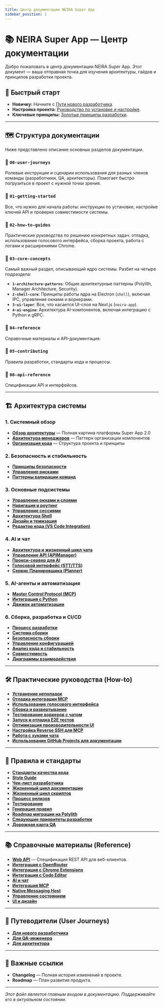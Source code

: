 ```yaml
---
title: Центр документации NEIRA Super App
sidebar_position: 1
---
```


# 📚 NEIRA Super App — Центр документации

Добро пожаловать в центр документации NEIRA Super App. Этот документ — ваша отправная точка для изучения архитектуры, гайдов и принципов разработки проекта.

## 🚀 Быстрый старт

- **Новичку:** Начните с [Пути нового разработчика](/user-journeys/for-new-developer).
- **Настройка проекта:** [Руководство по установке и настройке](/getting-started/developer-onboarding).
- **Ключевые принципы:** [Золотые принципы разработки](/contributing/golden-principles).

---

## 🗺️ Структура документации

Ниже представлено описание основных разделов документации.

### 📂 `00-user-journeys`

Ролевые инструкции и сценарии использования для разных членов команды (разработчики, QA, архитекторы). Помогает быстро погрузиться в проект с нужной точки зрения.

### 📂 `01-getting-started`

Все, что нужно для начала работы: инструкции по установке, настройке ключей API и проверке совместимости системы.

### 📂 `02-how-to-guides`

Практические руководства по решению конкретных задач: отладка, использование голосового интерфейса, сборка проекта, работа с логами и расширениями Chrome.

### 📂 `03-core-concepts`

Самый важный раздел, описывающий ядро системы. Разбит на четыре подраздела:

- **`1-architecture-patterns`**: Общие архитектурные паттерны (Polylith, Manager Architecture, Security).
- **`2-shell-core`**: Принципы работы ядра на Electron (`shell`), включая IPC, управление окнами и воркерами.
- **`3-ui-layer`**: Все, что касается UI-слоя на Next.js (`neira-app`).
- **`4-ai-engine`**: Архитектура AI-компонентов, включая интеграцию с Python и gRPC.

### 📂 `04-reference`

Справочные материалы и API-документация.

### 📂 `05-contributing`

Правила разработки, стандарты кода и процессы.

### 📂 `06-api-reference`

Спецификации API и интерфейсов.

---

## 🏗️ Архитектура системы

### 1. Системный обзор

- **[Обзор архитектуры](/core-concepts/architecture-patterns/system-overview)** — Полная картина платформы Super App 2.0
- **[Архитектура менеджеров](/core-concepts/architecture-patterns/manager-architecture)** — Паттерн организации компонентов
- **[Организация кода](/core-concepts/architecture-patterns/code-organization)** — Структура проекта и принципы

### 2. Безопасность и стабильность

- **[Принципы безопасности](/core-concepts/architecture-patterns/security-principles)**
- **[Управление рисками](/core-concepts/architecture-patterns/risk-management-overview)**
- **[Паттерны валидации команд](/core-concepts/architecture-patterns/14b-command-validation-pattern)**

### 3. Основные подсистемы

- **[Управление окнами и слоями](/core-concepts/ui-layer/layout-and-window-management)**
- **[Навигация и роутинг](/core-concepts/ui-layer/navigation-architecture)**
- **[Управление сессиями](/core-concepts/shell-core/browser-session-and-authentication)**
- **[Архитектура Shell](/core-concepts/shell-core/shell-architecture)**
- **[Дизайн и темизация](/core-concepts/ui-layer/design-theming)**
- **[Редактор кода (VS Code Integration)](/reference/code-editor)**

### 4. AI и чат

- **[Архитектура и жизненный цикл чата](/core-concepts/ui-layer/chat-architecture)**
- **[Управление API (APIManager)](/core-concepts/shell-core/api-management)**
- **[Прокси-сервер для AI](/core-concepts/ai-engine/proxy-ai-server)**
- **[Голосовой интерфейс (STT/TTS)](/core-concepts/ai-engine/voice-audio)**
- **[Сервис Планировщика (Planner)](/core-concepts/ai-engine/planner-service)**

### 5. AI-агенты и автоматизация

- **[Master Control Protocol (MCP)](/core-concepts/shell-core/mcp-architecture)**
- **[Интеграция с Python](/core-concepts/ai-engine/python-integration)**
- **[Движок автоматизации](/core-concepts/shell-core/automation-engine)**

### 6. Сборка, разработка и CI/CD

- **[Процесс разработки](/contributing/CONTRIBUTING)**
- **[Система сборки](/core-concepts/architecture-patterns/build-system)**
- **[Безопасность сборки](/core-concepts/architecture-patterns/build-security)**
- **[Управление конфигурацией](/core-concepts/architecture-patterns/configuration-management)**
- **[Анализ кода и стабильность](/core-concepts/architecture-patterns/code-analysis)**
- **[Совместимость](/core-concepts/architecture-patterns/stability-compatibility)**
- **[Диаграммы взаимодействия](/core-concepts/architecture-patterns/interaction-diagrams)**

---

## 🛠️ Практические руководства (How-to)

- **[Устранение неполадок](/how-to-guides/troubleshooting-common-issues)**
- **[Отладка интеграции MCP](/how-to-guides/debug-mcp-integration)**
- **[Использование голосового интерфейса](/how-to-guides/using-voice-interface)**
- **[Сборка и развертывание](/how-to-guides/build-and-deploy)**
- **[Тестирование воркеров с чатом](/how-to-guides/test-workers-with-chat)**
- **[Запуск и отладка E2E тестов](/how-to-guides/run-and-debug-e2e-tests)**
- **[Оптимизация производительности UI](/how-to-guides/ui-performance-optimization)**
- **[Настройка Reverse SSH для MCP](/how-to-guides/mcp-reverse-ssh-tunnel)**
- **[Работа с хуками чата](/how-to-guides/work-with-chat-hooks)**
- **[Использование GitHub Projects для документации](/how-to-guides/using-github-projects-for-docs)**

---

## 📜 Правила и стандарты

- **[Стандарты качества кода](/contributing/code-quality-standards)**
- **[Style Guide](/contributing/style-guide)**
- **[Чек-лист разработчика](/contributing/development-checklist)**
- **[Жизненный цикл документации](/contributing/documentation-lifecycle)**
- **[Жизненный цикл скриптов](/contributing/managing-scripts-lifecycle)**
- **[Процесс релизов](/contributing/release-notes-process)**
- **[Тестирование](/contributing/test-the-application)**
- **[Генерация правил](/contributing/auto-rules-generation)**
- **[Roadmap миграции на Polylith](/contributing/polylith-migration-roadmap)**
- **[Следующие приоритеты разработки](/contributing/next-development-priorities)**
- **[Дорожная карта QA](/contributing/qa-roadmap)**

---

## 📚 Справочные материалы (Reference)

- **[Web API](/api-reference/web-api)** — Спецификация REST API для веб-клиентов.
- **[Интеграция с OpenRouter](/reference/openrouter-integration)**
- **[Интеграция с Chrome Extensions](/reference/chrome-extensions)**
- **[Интеграция с Code Editor](/reference/code-editor)**
- **[AI и чат](/core-concepts/ai-engine/ai-architecture)**
- **[Интеграция MCP](/reference/mcp-integration)**
- **[Native Messaging Host](/reference/native-messaging-host)**
- **[Управление состоянием](/reference/state-management)**
- **[UI и дизайн](/reference/ui-and-design)**

---

## 👣 Путеводители (User Journeys)

- **[Для нового разработчика](/user-journeys/for-new-developer)**
- **[Для QA-инженера](/user-journeys/for-qa-engineer)**
- **[Для архитектора](/user-journeys/for-architect)**

---

## 🔗 Важные ссылки

- **Changelog** — Полная история изменений в проекте.
- **Roadmap** — План развития продукта.

---

_Этот файл является главным входом в документацию. Поддерживайте его в актуальном состоянии._
